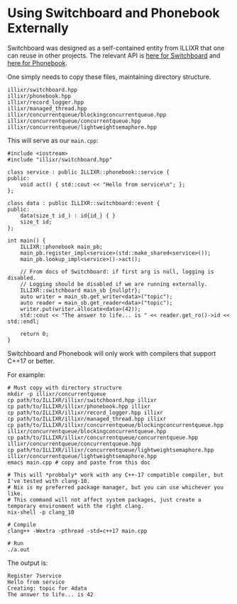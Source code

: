 # Using Switchboard and Phonebook Externally

Switchboard was designed as a self-contained entity from ILLIXR that one can reuse in other
projects. The relevant API is [here for Switchboard][switchboard_api] and [here for
Phonebook][phonebook_api].

One simply needs to copy these files, maintaining directory structure.

```  { .C++ .copy }
illixr/switchboard.hpp
illixr/phonebook.hpp
illixr/record_logger.hpp
illixr/managed_thread.hpp
illixr/concurrentqueue/blockingconcurrentqueue.hpp
illixr/concurrentqueue/concurrentqueue.hpp
illixr/concurrentqueue/lightweightsemaphore.hpp
```

This will serve as our `main.cpp`:

```  { .C++ .copy }
#include <iostream>
#include "illixr/switchboard.hpp"

class service : public ILLIXR::phonebook::service {
public:
    void act() { std::cout << "Hello from service\n"; };
};

class data : public ILLIXR::switchboard::event {
public:
    data(size_t id_) : id{id_} { }
    size_t id;
};

int main() {
    ILLIXR::phonebook main_pb;
    main_pb.register_impl<service>(std::make_shared<service>());
    main_pb.lookup_impl<service>()->act();

    // From docs of Switchboard: if first arg is null, logging is disabled.
	// Logging should be disabled if we are running externally.
    ILLIXR::switchboard main_sb {nullptr};
    auto writer = main_sb.get_writer<data>("topic");
    auto reader = main_sb.get_reader<data>("topic");
    writer.put(writer.allocate<data>(42));
    std::cout << "The answer to life... is " << reader.get_ro()->id << std::endl;

    return 0;
}
```

Switchboard and Phonebook will only work with compilers that support C++17 or better.

For example:

```  { .bash .copy }
# Must copy with directory structure
mkdir -p illixr/concurrentqueue
cp path/to/ILLIXR/illixr/switchboard.hpp illixr
cp path/to/ILLIXR/illixr/phonebook.hpp illixr
cp path/to/ILLIXR/illixr/record_logger.hpp illixr
cp path/to/ILLIXR/illixr/managed_thread.hpp illixr
cp path/to/ILLIXR/illixr/concurrentqueue/blockingconcurrentqueue.hpp illixr/concurrentqueue/blockingconcurrentqueue.hpp
cp path/to/ILLIXR/illixr/concurrentqueue/concurrentqueue.hpp illixr/concurrentqueue/concurrentqueue.hpp
cp path/to/ILLIXR/illixr/concurrentqueue/lightweightsemaphore.hpp illixr/concurrentqueue/lightweightsemaphore.hpp
emacs main.cpp # copy and paste from this doc

# This will *probbaly* work with any C++-17 compatible compiler, but I've tested with clang-10.
# Nix is my preferred package manager, but you can use whichever you like.
# This command will not affect system packages, just create a temporary environment with the right clang.
nix-shell -p clang_10

# Compile
clang++ -Wextra -pthread -std=c++17 main.cpp

# Run
./a.out
```

The output is:

```
Register 7service
Hello from service
Creating: topic for 4data
The answer to life... is 42
```

[switchboard_api]: https://illixr.github.io/ILLIXR/api/html/classILLIXR_1_1switchboard.html
[phonebook_api]: https://illixr.github.io/ILLIXR/api/html/classILLIXR_1_1phonebook.html

